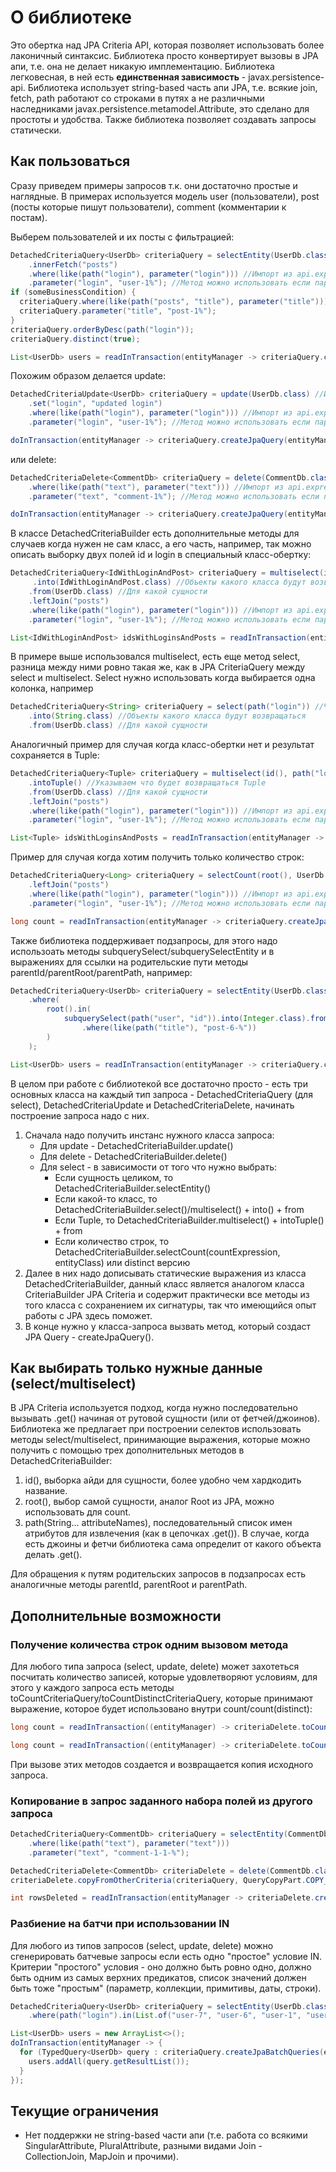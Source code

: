 # О библиотеке

Это обертка над JPA Criteria API, которая позволяет использовать более лаконичный синтаксис. Библиотека просто конвертирует вызовы в JPA апи, т.е. 
она не делает никакую имплементацию. Библиотека легковесная, в ней есть **единственная зависимость** - javax.persistence-api. Библиотека использует
string-based часть апи JPA, т.е. всякие join, fetch, path работают со строками в путях а не различными наследниками 
javax.persistence.metamodel.Attribute, это сделано для простоты и удобства. Также библиотека позволяет создавать запросы статически.

## Как пользоваться
Сразу приведем примеры запросов т.к. они достаточно простые и наглядные. В примерах используется модель user (пользователи), post (посты которые
пишут пользователи), comment (комментарии к постам).

Выберем пользователей и их посты с фильтрацией:
```java
DetachedCriteriaQuery<UserDb> criteriaQuery = selectEntity(UserDb.class) //Импорт из api.expression.kirill.detachedjpacriteria.DetachedCriteriaBuilder
    .innerFetch("posts")
    .where(like(path("login"), parameter("login"))) //Импорт из api.expression.kirill.detachedjpacriteria.DetachedCriteriaBuilder
    .parameter("login", "user-1%"); //Метод можно использовать если параметр никогда не равен null, иначе - nullableParameter()
if (someBusinessCondition) {
  criteriaQuery.where(like(path("posts", "title"), parameter("title"))); //Вызов добавляет условие к уже имеющемуся
  criteriaQuery.parameter("title", "post-1%");
}
criteriaQuery.orderByDesc(path("login"));
criteriaQuery.distinct(true);

List<UserDb> users = readInTransaction(entityManager -> criteriaQuery.createJpaQuery(entityManager).getResultList());
```

Похожим образом делается update:
```java
DetachedCriteriaUpdate<UserDb> criteriaQuery = update(UserDb.class) //Импорт из api.expression.kirill.detachedjpacriteria.DetachedCriteriaBuilder
    .set("login", "updated login")
    .where(like(path("login"), parameter("login"))) //Импорт из api.expression.kirill.detachedjpacriteria.DetachedCriteriaBuilder
    .parameter("login", "user-1%"); //Метод можно использовать если параметр никогда не равен null, иначе - nullableParameter()

doInTransaction(entityManager -> criteriaQuery.createJpaQuery(entityManager).executeUpdate());
```

или delete:
```java
DetachedCriteriaDelete<CommentDb> criteriaQuery = delete(CommentDb.class) //Импорт из api.expression.kirill.detachedjpacriteria.DetachedCriteriaBuilder
    .where(like(path("text"), parameter("text"))) //Импорт из api.expression.kirill.detachedjpacriteria.DetachedCriteriaBuilder
    .parameter("text", "comment-1%"); //Метод можно использовать если параметр никогда не равен null, иначе - nullableParameter()

doInTransaction(entityManager -> criteriaQuery.createJpaQuery(entityManager).executeUpdate());
```

В классе DetachedCriteriaBuilder есть дополнительные методы для случаев когда нужен не сам класс, а его часть, например, так можно описать выборку 
двух полей id и login в специальный класс-обертку:
```java
DetachedCriteriaQuery<IdWithLoginAndPost> criteriaQuery = multiselect(id(), path("login"), path("posts", "title")) //Что выбираем
     .into(IdWithLoginAndPost.class) //Объекты какого класса будут возвращаться
    .from(UserDb.class) //Для какой сущности
    .leftJoin("posts")
    .where(like(path("login"), parameter("login"))) //Импорт из api.expression.kirill.detachedjpacriteria.DetachedCriteriaBuilder
    .parameter("login", "user-1%"); //Метод можно использовать если параметр никогда не равен null, иначе - nullableParameter()

List<IdWithLoginAndPost> idsWithLoginsAndPosts = readInTransaction(entityManager -> criteriaQuery.createJpaQuery(entityManager).getResultList());
```

В примере выше использовался multiselect, есть еще метод select, разница между ними ровно такая же, как в JPA CriteriaQuery между select и 
multiselect. Select нужно использовать когда выбирается одна колонка, например
```java
DetachedCriteriaQuery<String> criteriaQuery = select(path("login")) //Что выбираем
    .into(String.class) //Объекты какого класса будут возвращаться
    .from(UserDb.class) //Для какой сущности
```

Аналогичный пример для случая когда класс-обертки нет и результат сохраняется в Tuple:
```java
DetachedCriteriaQuery<Tuple> criteriaQuery = multiselect(id(), path("login"), path("posts", "title")) //Что выбираем
    .intoTuple() //Указываем что будет возвращаться Tuple
    .from(UserDb.class) //Для какой сущности
    .leftJoin("posts")
    .where(like(path("login"), parameter("login"))) //Импорт из api.expression.kirill.detachedjpacriteria.DetachedCriteriaBuilder
    .parameter("login", "user-1%"); //Метод можно использовать если параметр никогда не равен null, иначе - nullableParameter()

List<Tuple> idsWithLoginsAndPosts = readInTransaction(entityManager -> criteriaQuery.createJpaQuery(entityManager).getResultList());
```

Пример для случая когда хотим получить только количество строк:
```java
DetachedCriteriaQuery<Long> criteriaQuery = selectCount(root(), UserDb.class)
    .leftJoin("posts")
    .where(like(path("login"), parameter("login"))) //Импорт из api.expression.kirill.detachedjpacriteria.DetachedCriteriaBuilder
    .parameter("login", "user-1%"); //Метод можно использовать если параметр никогда не равен null, иначе - nullableParameter()

long count = readInTransaction(entityManager -> criteriaQuery.createJpaQuery(entityManager).getSingleResult());
```

Также библиотека поддерживает подзапросы, для этого надо использоать методы subquerySelect/subquerySelectEntity и в выражениях для ссылки на
родительские пути методы parentId/parentRoot/parentPath, например:
```java
DetachedCriteriaQuery<UserDb> criteriaQuery = selectEntity(UserDb.class)
    .where(
        root().in(
            subquerySelect(path("user", "id")).into(Integer.class).from(PostDb.class)
                .where(like(path("title"), "post-6-%"))
        )
    );

List<UserDb> users = readInTransaction(entityManager -> criteriaQuery.createJpaQuery(entityManager).getResultList());
```

В целом при работе с библиотекой все достаточно просто - есть три основных класса на каждый тип запроса - DetachedCriteriaQuery (для select),
DetachedCriteriaUpdate и DetachedCriteriaDelete, начинать построение запроса надо с них.
1. Сначала надо получить инстанс нужного класса запроса: 
    * Для update - DetachedCriteriaBuilder.update()
    * Для delete - DetachedCriteriaBuilder.delete()
    * Для select - в зависимости от того что нужно выбрать:
      * Если сущность целиком, то DetachedCriteriaBuilder.selectEntity()
      * Если какой-то класс, то DetachedCriteriaBuilder.select()/multiselect() + into() + from
      * Если Tuple, то DetachedCriteriaBuilder.multiselect() + intoTuple() + from
      * Если количество строк, то DetachedCriteriaBuilder.selectCount(countExpression, entityClass) или distinct версию
2. Далее в них надо дописывать статические выражения из класса DetachedCriteriaBuilder, данный класс является аналогом класса CriteriaBuilder JPA
Criteria и содержит практически все методы из того класса с сохранением их сигнатуры, так что имеющийся опыт работы с JPA здесь поможет. 
3. В конце нужно у класса-запроса вызвать метод, который создаст JPA Query - createJpaQuery().

## Как выбирать только нужные данные (select/multiselect)
В JPA Criteria используется подход, когда нужно последовательно вызывать .get() начиная от рутовой сущности (или от фетчей/джоинов). Библиотека же
предлагает при построении селектов использовать методы select/multiselect, принимающие выражения, которые можно получить с помощью трех дополнительных
методов в DetachedCriteriaBuilder:
1. id(), выборка айди для сущности, более удобно чем хардкодить название.
2. root(), выбор самой сущности, аналог Root из JPA, можно использовать для count.
3. path(String... attributeNames), последовательный список имен атрибутов для извлечения (как в цепочках .get()). В случае, когда есть джоины и фетчи
библиотека сама определит от какого объекта делать .get().

Для обращения к путям родительских запросов в подзапросах есть аналогичные методы parentId, parentRoot и parentPath.

## Дополнительные возможности

### Получение количества строк одним вызовом метода
Для любого типа запроса (select, update, delete) может захотеться посчитать количество записей, которые удовлетворяют условиям, для этого у каждого 
запроса есть методы toCountCriteriaQuery/toCountDistinctCriteriaQuery, которые принимают выражение, которое будет использовано внутри 
count/count(distinct):
```java
long count = readInTransaction((entityManager) -> criteriaDelete.toCountCriteriaQuery(literal(1)).createJpaQuery(entityManager).getSingleResult());
```
```java
long count = readInTransaction((entityManager) -> criteriaDelete.toCountDistinctCriteriaQuery(id()).createJpaQuery(entityManager).getSingleResult());
```
При вызове этих методов создается и возвращается копия исходного запроса.

### Копирование в запрос заданного набора полей из другого запроса
```java
DetachedCriteriaQuery<CommentDb> criteriaQuery = selectEntity(CommentDb.class)
    .where(like(path("text"), parameter("text")))
    .parameter("text", "comment-1-1-%");

DetachedCriteriaDelete<CommentDb> criteriaDelete = delete(CommentDb.class);
criteriaDelete.copyFromOtherCriteria(criteriaQuery, QueryCopyPart.COPY_WHERE, QueryCopyPart.COPY_PARAMS); //Указываем откуда и что копировать.

int rowsDeleted = readInTransaction(entityManager -> criteriaDelete.createJpaQuery(entityManager).executeUpdate());
```

### Разбиение на батчи при использовании IN
Для любого из типов запросов (select, update, delete) можно сгенерировать батчевые запросы если есть одно "простое" условие IN. Критерии "простого"
условия - оно должно быть ровно одно, должно быть одним из самых верхних предикатов, список значений должен быть тоже "простым" (параметр,
коллекции, примитивы, даты, строки).
```java
DetachedCriteriaQuery<UserDb> criteriaQuery = selectEntity(UserDb.class)
    .where(path("login").in(List.of("user-7", "user-6", "user-1", "user-9", "user-5")));

List<UserDb> users = new ArrayList<>();
doInTransaction(entityManager -> {
  for (TypedQuery<UserDb> query : criteriaQuery.createJpaBatchQueries(entityManager, 2)) {
    users.addAll(query.getResultList());
  }
});
```

## Текущие ограничения
* Нет поддержки не string-based части апи (т.е. работа со всякими SingularAttribute, PluralAttribute, разными видами Join - CollectionJoin, MapJoin и
прочими).
